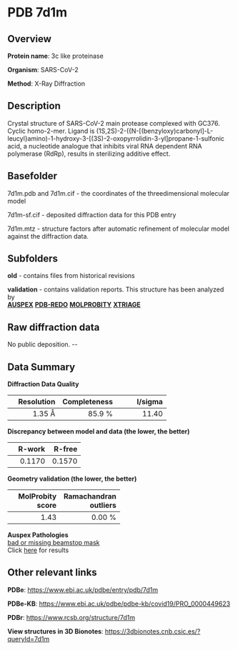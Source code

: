 # PDB 7d1m

## Overview

**Protein name**: 3c like proteinase

**Organism**: SARS-CoV-2

**Method**: X-Ray Diffraction

## Description

Crystal structure of SARS-CoV-2 main protease complexed with GC376. Cyclic homo-2-mer. Ligand is (1S,2S)-2-({N-[(benzyloxy)carbonyl]-L-leucyl}amino)-1-hydroxy-3-[(3S)-2-oxopyrrolidin-3-yl]propane-1-sulfonic acid, a nucleotide analogue that inhibits viral RNA dependent RNA polymerase (RdRp), results in sterilizing additive effect.

## Basefolder

7d1m.pdb and 7d1m.cif - the coordinates of the threedimensional molecular model

7d1m-sf.cif - deposited diffraction data for this PDB entry

7d1m.mtz - structure factors after automatic refinement of molecular model against the diffraction data.

## Subfolders



**old** - contains files from historical revisions

**validation** - contains validation reports. This structure has been analyzed by <br>[**AUSPEX**](https://github.com/thorn-lab/coronavirus_structural_task_force/tree/master/pdb/3c_like_proteinase/SARS-CoV-2/7d1m/validation/auspex) [**PDB-REDO**](https://github.com/thorn-lab/coronavirus_structural_task_force/tree/master/pdb/3c_like_proteinase/SARS-CoV-2/7d1m/validation/pdb-redo) [**MOLPROBITY**](https://github.com/thorn-lab/coronavirus_structural_task_force/tree/master/pdb/3c_like_proteinase/SARS-CoV-2/7d1m/validation/molprobity) [**XTRIAGE**](https://github.com/thorn-lab/coronavirus_structural_task_force/blob/master/pdb/3c_like_proteinase/SARS-CoV-2/7d1m/validation/Xtriage_output.log)  



## Raw diffraction data

No public deposition. --<br> 

## Data Summary
**Diffraction Data Quality**

|   | Resolution | Completeness| I/sigma |
|---|-------------:|----------------:|--------------:|
|   |1.35 Å|85.9  %|<img width=50/>11.40|

**Discrepancy between model and data (the lower, the better)**

|   | **R-work**| **R-free**   
|---|-------------:|----------------:|           
||  0.1170|  0.1570|

**Geometry validation (the lower, the better)**

|   |**MolProbity<br>score**| **Ramachandran<br>outliers** 
|---|-------------:|----------------:|
||  1.43|  0.00 %|

**Auspex Pathologies**<br> [bad or missing beamstop mask](https://www.auspex.de/pathol/#2)<br>Click [here](https://github.com/thorn-lab/coronavirus_structural_task_force/blob/master/pdb/3c_like_proteinase/SARS-CoV-2/7d1m/validation/auspex/7d1m_auspex_comments.txt)  for results

 



## Other relevant links 
**PDBe**:  https://www.ebi.ac.uk/pdbe/entry/pdb/7d1m

**PDBe-KB**: https://www.ebi.ac.uk/pdbe/pdbe-kb/covid19/PRO_0000449623 
 
**PDBr**: https://www.rcsb.org/structure/7d1m 

**View structures in 3D Bionotes**: https://3dbionotes.cnb.csic.es/?queryId=7d1m

